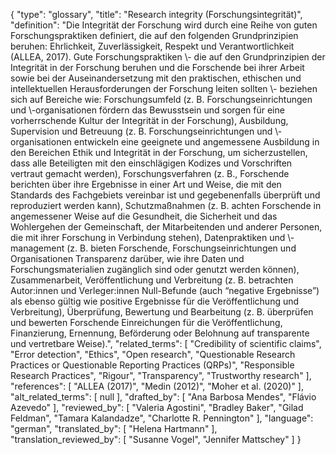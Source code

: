 {
    "type": "glossary",
    "title": "Research integrity (Forschungsintegrität)",
    "definition": "Die Integrität der Forschung wird durch eine Reihe von guten Forschungspraktiken definiert, die auf den folgenden Grundprinzipien beruhen: Ehrlichkeit, Zuverlässigkeit, Respekt und Verantwortlichkeit (ALLEA, 2017). Gute Forschungspraktiken \\- die auf den Grundprinzipien der Integrität in der Forschung beruhen und die Forschende bei ihrer Arbeit sowie bei der Auseinandersetzung mit den praktischen, ethischen und intellektuellen Herausforderungen der Forschung leiten sollten \\- beziehen sich auf Bereiche wie: Forschungsumfeld (z. B. Forschungseinrichtungen und \\-organisationen fördern das Bewusstsein und sorgen für eine vorherrschende Kultur der Integrität in der Forschung), Ausbildung, Supervision und Betreuung (z. B. Forschungseinrichtungen und \\-organisationen entwickeln eine geeignete und angemessene Ausbildung in den Bereichen Ethik und Integrität in der Forschung, um sicherzustellen, dass alle Beteiligten mit den einschlägigen Kodizes und Vorschriften vertraut gemacht werden), Forschungsverfahren (z. B., Forschende berichten über ihre Ergebnisse in einer Art und Weise, die mit den Standards des Fachgebiets vereinbar ist und gegebenenfalls überprüft und reproduziert werden kann), Schutzmaßnahmen (z. B. achten Forschende in angemessener Weise auf die Gesundheit, die Sicherheit und das Wohlergehen der Gemeinschaft, der Mitarbeitenden und anderer Personen, die mit ihrer Forschung in Verbindung stehen), Datenpraktiken und \\-management (z. B. bieten Forschende, Forschungseinrichtungen und Organisationen Transparenz darüber, wie ihre Daten und Forschungsmaterialien zugänglich sind oder genutzt werden können), Zusammenarbeit, Veröffentlichung und Verbreitung (z. B. betrachten Autor:innen und Verleger:innen Null-Befunde (auch “negative Ergebnisse”) als ebenso gültig wie positive Ergebnisse für die Veröffentlichung und Verbreitung), Überprüfung, Bewertung und Bearbeitung (z. B. überprüfen und bewerten Forschende Einreichungen für die Veröffentlichung, Finanzierung, Ernennung, Beförderung oder Belohnung auf transparente und vertretbare Weise).",
    "related_terms": [
        "Credibility of scientific claims",
        "Error detection",
        "Ethics",
        "Open research",
        "Questionable Research Practices or Questionable Reporting Practices (QRPs)",
        "Responsible Research Practices",
        "Rigour",
        "Transparency",
        "Trustworthy research"
    ],
    "references": [
        "ALLEA (2017)",
        "Medin (2012)",
        "Moher et al. (2020)"
    ],
    "alt_related_terms": [
        null
    ],
    "drafted_by": [
        "Ana Barbosa Mendes",
        "Flávio Azevedo"
    ],
    "reviewed_by": [
        "Valeria Agostini",
        "Bradley Baker",
        "Gilad Feldman",
        "Tamara Kalandadze",
        "Charlotte R. Pennington"
    ],
    "language": "german",
    "translated_by": [
        "Helena Hartmann"
    ],
    "translation_reviewed_by": [
        "Susanne Vogel",
        "Jennifer Mattschey"
    ]
}
